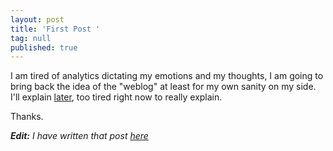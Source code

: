 ```yaml
---
layout: post
title: 'First Post '
tag: null
published: true
---
```


I am tired of analytics dictating my emotions and my thoughts, I am going to bring back the idea of the "weblog" at least for my own sanity on my side. I'll explain [later](https://macleodsawyer.com/log/i-am-tired-of-analytics), too tired right now to really explain. 

Thanks.

***Edit:** I have written that post [here](https://macleodsawyer.com/log/i-am-tired-of-analytics)*